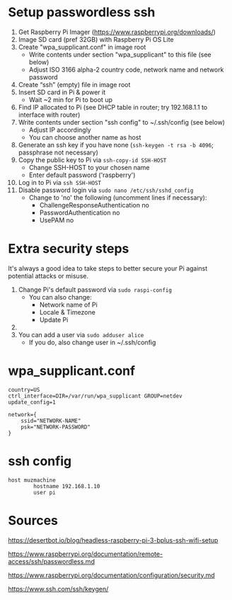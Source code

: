# Setup passwordless ssh

1. Get Raspberry Pi Imager (https://www.raspberrypi.org/downloads/)
1. Image SD card (pref 32GB) with Raspberry Pi OS Lite
1. Create "wpa_supplicant.conf" in image root
   - Write contents under section "wpa_supplicant" to this file (see below)
   - Adjust ISO 3166 alpha-2 country code, network name and network password
1. Create “ssh” (empty) file in image root
1. Insert SD card in Pi & power it
    - Wait ~2 min for Pi to boot up
1. Find IP allocated to Pi (see DHCP table in router; try 192.168.1.1 to interface with router)
1. Write contents under section "ssh config" to ~/.ssh/config (see below)
    - Adjust IP accordingly
    - You can choose another name as host
1. Generate an ssh key if you have none (`ssh-keygen -t rsa -b 4096`; passphrase not necessary)
1. Copy the public key to Pi via `ssh-copy-id SSH-HOST`
    - Change SSH-HOST to your chosen name
    - Enter default password ('raspberry')
1. Log in to Pi via `ssh SSH-HOST`
1. Disable password login via `sudo nano /etc/ssh/sshd_config`
    - Change to 'no' the following (uncomment lines if necessary):
       - ChallengeResponseAuthentication no
       - PasswordAuthentication no
       - UsePAM no

# Extra security steps

It's always a good idea to take steps to better secure your Pi against potential attacks or misuse.

1. Change Pi's default password via `sudo raspi-config`
   - You can also change:
     - Network name of Pi
     - Locale & Timezone
     - Update Pi
1. 
1. You can add a user via `sudo adduser alice`
    - If you do, also change user in ~/.ssh/config
    
    
# wpa_supplicant.conf

```
country=US
ctrl_interface=DIR=/var/run/wpa_supplicant GROUP=netdev
update_config=1

network={
    ssid="NETWORK-NAME"
    psk="NETWORK-PASSWORD"
}
```

# ssh config

```
host muzmachine
        hostname 192.168.1.10
        user pi
```

# Sources

https://desertbot.io/blog/headless-raspberry-pi-3-bplus-ssh-wifi-setup

https://www.raspberrypi.org/documentation/remote-access/ssh/passwordless.md

https://www.raspberrypi.org/documentation/configuration/security.md

https://www.ssh.com/ssh/keygen/
